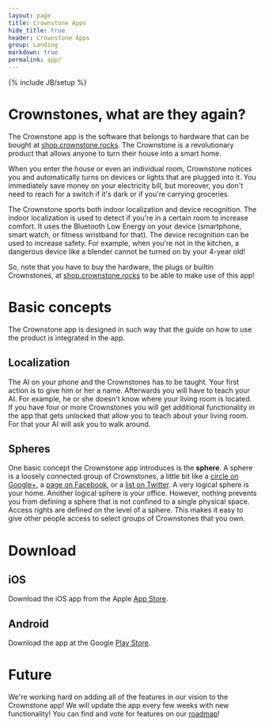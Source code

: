```yaml
---
layout: page
title: Crownstone Apps
hide_title: true
header: Crownstone Apps
group: Landing
markdown: true
permalink: app/
---
```

{% include JB/setup %}

# Crownstones, what are they again?

The Crownstone app is the software that belongs to hardware that can be bought at 
[shop.crownstone.rocks](https://shop.crownstone.rocks). 
The Crownstone is a revolutionary product that allows anyone to turn their house into a smart home. 

When you enter the house or even an individual room, Crownstone notices you and automatically turns on devices or lights that are plugged into it. You immediately save money on your electricity bill, but moreover, you don't need to reach for a switch if it's dark or if you're carrying groceries.

The Crownstone sports both indoor localization and device recognition. The indoor localization is used to detect if you're in a certain room to increase comfort. It uses the Bluetooth Low Energy on your device (smartphone, smart watch, or fitness wristband for that). The device recognition can be used to increase safety. For example, when you're not in the kitchen, a dangerous device like a blender cannot be turned on by your 4-year old!

So, note that you have to buy the hardware, the plugs or builtin Crownstones, at 
[shop.crownstone.rocks](https://shop.crownstone.rocks) 
to be able to make use of this app!

# Basic concepts

The Crownstone app is designed in such way that the guide on how to use the product is integrated in the app. 

## Localization

The AI on your phone and the Crownstones has to be taught. Your first action is to give him or her a name. Afterwards you will have to teach your AI. For example, he or she doesn't know where your living room is located. If you have four or more Crownstones you will get additional functionality in the app that gets unlocked that allow you to teach about your living room. For that your AI will ask you to walk around.

## Spheres

One basic concept the Crownstone app introduces is the **sphere**. A sphere is a loosely connected group of Crownstones, a little bit like a 
[circle on Google+](https://support.google.com/plus/answer/6320407?hl=en), 
a 
[page on Facebook](https://www.facebook.com/help/104002523024878), 
or a 
[list on Twitter](https://support.twitter.com/articles/76460). 
A very logical sphere is your home. Another logical sphere is your office. However, nothing prevents you from defining a sphere that is not confined to a single physical space. Access rights are defined on the level of a sphere. This makes it easy to give other people access to select groups of Crownstones that you own.

# Download

## iOS

Download the iOS app from the Apple
[App Store](https://itunes.apple.com/us/app/crownstone/id1136616106?mt=8).

## Android

Download the app at the Google 
[Play Store](https://play.google.com/store/apps/details?id=rocks.crownstone.crownstoneapp).

# Future

We're working hard on adding all of the features in our vision to the Crownstone app! We will update the app every few weeks with new functionality! You can find and vote for features on our 
[roadmap](https://trello.com/b/6rUcIt62/crownstone-transparent-product-roadmap)!


